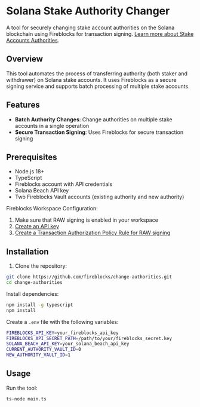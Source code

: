# Solana Stake Authority Changer

A tool for securely changing stake account authorities on the Solana blockchain using Fireblocks for transaction signing.
[Learn more about Stake Accounts Authorities](https://solana.com/docs/references/staking/stake-accounts#understanding-account-authorities).

## Overview

This tool automates the process of transferring authority (both staker and withdrawer) on Solana stake accounts. It uses Fireblocks as a secure signing service and supports batch processing of multiple stake accounts.

## Features

- **Batch Authority Changes**: Change authorities on multiple stake accounts in a single operation
- **Secure Transaction Signing**: Uses Fireblocks for secure transaction signing

## Prerequisites

- Node.js 18+
- TypeScript
- Fireblocks account with API credentials
- Solana Beach API key
- Two Fireblocks Vault accounts (existing authority and new authority)

Fireblocks Workspace Configuration:
1. Make sure that RAW signing is enabled in your workspace
2. [Create an API key](https://developers.fireblocks.com/docs/manage-api-keys)
3. [Create a Transaction Authorization Policy Rule for RAW signing](https://developers.fireblocks.com/docs/set-transaction-authorization-policy)


## Installation

1. Clone the repository:
```bash
git clone https://github.com/fireblocks/change-authorities.git
cd change-authorities
```

Install dependencies:

```bash
npm install -g typescript
npm install
```

Create a `.env` file with the following variables:

```bash
FIREBLOCKS_API_KEY=your_fireblocks_api_key
FIREBLOCKS_API_SECRET_PATH=/path/to/your/fireblocks_secret.key
SOLANA_BEACH_API_KEY=your_solana_beach_api_key
CURRENT_AUTHORITY_VAULT_ID=0
NEW_AUTHORITY_VAULT_ID=1
```

## Usage
Run the tool:

```bash
ts-node main.ts
```


